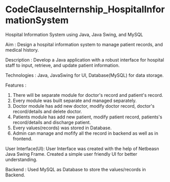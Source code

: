 # CodeClauseInternship_HospitalInformationSystem
Hospital Information System using Java, Java Swing, and MySQL

Aim :
Design a hospital information system to manage patient records, and medical history.

Description :
Develop a Java application with a robust interface for hospital staff to input, retrieve, and update patient information.

Technologies :
Java, JavaSwing for UI, Database(MySQL) for data storage.

Features :
1. There will be separate module for doctor's record and patient's record.
2. Every module was built separate and managed separately.
3. Doctor module has add new doctor, modify doctor record, doctor's record/details and delete doctor.
4. Patients module has add new patient, modify patient record, patients's record/details and discharge patient.
5. Every values(records) was stored in Database.
6. Admin can manage and mofify all the record in backend as well as in frontend.

User Interface(UI):
  User Interface was created with the help of Netbeasn Java Swing Frame.
  Created a simple user friendly UI for better understanding.

Backend :
  Used MySQL as Database to store the values/records in Backend.
  
  
  
   

